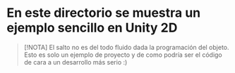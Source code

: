 # En este directorio se muestra un ejemplo sencillo en Unity 2D
> [!NOTA]
> El salto no es del todo fluido dada la programación del objeto.
> Esto es solo un ejemplo de proyecto y de como podría ser el código de cara a un desarrollo más serio :)
